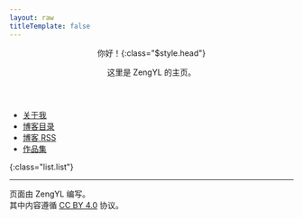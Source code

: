 ```yaml
---
layout: raw
titleTemplate: false
---
```


<header :class="header.header">
  <div> <!-- 用于左对齐 -->

你好！{:class="$style.head"}

这里是 ZengYL 的主页。

  </div>
</header>

<main :class="main.main">

- [关于我](./about)
- [博客目录](./blog/)
- <a href="/feed.xml">博客 RSS</a>
- [作品集](./project/)

{:class="list.list"}

----

页面由 ZengYL 编写。  
其中内容遵循 [CC BY 4.0](https://https://creativecommons.org/licenses/by/4.0/deed.zh) 协议。

</main>

<script lang="ts" setup>
  import header from '../lib/header.module.styl'
  import main from '../lib/main.module.styl'
  import list from '../lib/list.module.styl'
</script>

<style lang="stylus" module>
  @import '../lib/design.styl'

  .head
    margin-bottom 0.1em
    font-size 3em
    font-weight bold
    theme bg-style-txt linear-gradient(120deg, #D09, #50C) linear-gradient(120deg, #DC0, #F96)
    text-align left
</style>